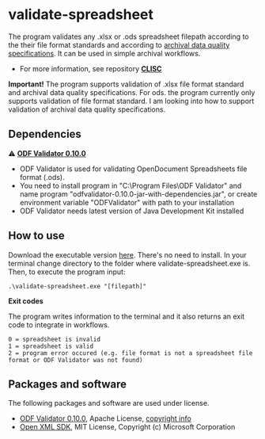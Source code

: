 # validate-spreadsheet
The program validates any .xlsx or .ods spreadsheet filepath according to the their file format standards and according to [archival data quality specifications](https://github.com/Asbjoedt/CLISC/wiki/Archival-Data-Quality). It can be used in simple archival workflows.

* For more information, see repository **[CLISC](https://github.com/Asbjoedt/CLISC)**

**Important!** The program supports validation of .xlsx file format standard and archival data quality specifications. For ods. the program currently only supports validation of file format standard. I am looking into how to support validation of archival data quality specifications.

## Dependencies
:warning: **[ODF Validator 0.10.0](https://odftoolkit.org/conformance/ODFValidator.html)**
* ODF Validator is used for validating OpenDocument Spreadsheets file format (.ods).
* You need to install program in "C:\Program Files\ODF Validator" and name program "odfvalidator-0.10.0-jar-with-dependencies.jar", or create environment variable "ODFValidator" with path to your installation
* ODF Validator needs latest version of Java Development Kit installed

## How to use
Download the executable version [here](https://github.com/Asbjoedt/validate-spreadsheet/releases). There's no need to install. In your terminal change directory to the folder where validate-spreadsheet.exe is. Then, to execute the program input:
```
.\validate-spreadsheet.exe "[filepath]"
```

**Exit codes**

The program writes information to the terminal and it also returns an exit code to integrate in workflows.
```
0 = spreadsheet is invalid
1 = spreadsheet is valid
2 = program error occured (e.g. file format is not a spreadsheet file format or ODF Validator was not found)
```

## Packages and software
The following packages and software are used under license.
* [ODF Validator 0.10.0](https://odftoolkit.org/conformance/ODFValidator.html), Apache License, [copyright info](https://github.com/tdf/odftoolkit/blob/master/NOTICE)
* [Open XML SDK](https://github.com/OfficeDev/Open-XML-SDK), MIT License, Copyright (c) Microsoft Corporation
